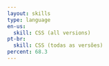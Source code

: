 ```yaml
---
layout: skills
type: language
en-us:
  skill: CSS (all versions)
pt-br:
  skill: CSS (todas as versões)
percent: 68.3
---
```

